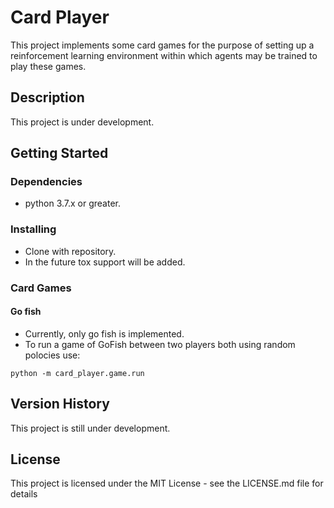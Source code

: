 # Card Player 

This project implements some card games for the purpose of setting up a reinforcement learning 
environment within which agents may be trained to play these games.

## Description

This project is under development.

## Getting Started

### Dependencies

* python 3.7.x or greater.

### Installing

* Clone with repository.  
* In the future tox support will be added.

### Card Games 

#### Go fish
* Currently, only go fish is implemented. 
* To run a game of GoFish between two players both using random polocies use:
```
python -m card_player.game.run
```

## Version History

This project is still under development.

## License

This project is licensed under the MIT License - see the LICENSE.md file for details
